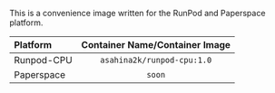 This is a convenience image written for the RunPod and Paperspace platform.

| Platform | Container Name/Container Image |
| :---        |    :----:   |
| Runpod-CPU | `asahina2k/runpod-cpu:1.0` |
| Paperspace | `soon` |

